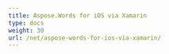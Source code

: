```yaml
---
title: Aspose.Words for iOS via Xamarin
type: docs
weight: 30
url: /net/aspose-words-for-ios-via-xamarin/
---
```



